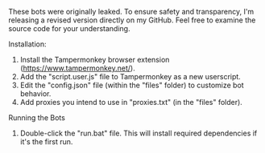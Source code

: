 These bots were originally leaked. To ensure safety and transparency, I'm releasing a revised version directly on my GitHub. Feel free to examine the source code for your understanding.

Installation:

1. Install the Tampermonkey browser extension (https://www.tampermonkey.net/).
2. Add the "script.user.js" file to Tampermonkey as a new userscript.
3. Edit the "config.json" file (within the "files" folder) to customize bot behavior.
4. Add proxies you intend to use in "proxies.txt" (in the "files" folder).

Running the Bots

1. Double-click the "run.bat" file. This will install required dependencies if it's the first run.
